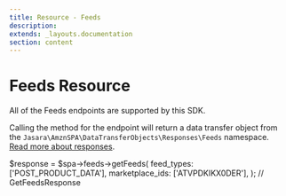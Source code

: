 ```yaml
---
title: Resource - Feeds
description: 
extends: _layouts.documentation
section: content
---
```


# Feeds Resource

All of the Feeds endpoints are supported by this SDK.

Calling the method for the endpoint will return a data transfer object from the `Jasara\AmznSPA\DataTransferObjects\Responses\Feeds` namespace. [Read more about responses](/docs/responses).

<x-endpoint-component endpoint="getFeeds" parameters="feeds/get-feeds" payload="feeds/GetFeedsResponse">
    <x-slot name="usage">
$response = $spa->feeds->getFeeds(
    feed_types: ['POST_PRODUCT_DATA'], 
    marketplace_ids: ['ATVPDKIKX0DER'],
); // GetFeedsResponse
    </x-slot>
</x-endpoint-component>